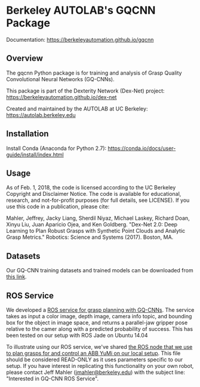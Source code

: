 # Berkeley AUTOLAB's GQCNN Package

Documentation: https://berkeleyautomation.github.io/gqcnn

## Overview
The gqcnn Python package is for training and analysis of Grasp Quality Convolutional Neural Networks (GQ-CNNs).

This package is part of the Dexterity Network (Dex-Net) project: https://berkeleyautomation.github.io/dex-net

Created and maintained by the AUTOLAB at UC Berkeley: https://autolab.berkeley.edu

## Installation
Install Conda (Anaconda for Python 2.7): https://conda.io/docs/user-guide/install/index.html




## Usage
As of Feb. 1, 2018, the code is licensed according to the UC Berkeley Copyright and Disclaimer Notice.
The code is available for educational, research, and not-for-profit purposes (for full details, see LICENSE).
If you use this code in a publication, please cite:

Mahler, Jeffrey, Jacky Liang, Sherdil Niyaz, Michael Laskey, Richard Doan, Xinyu Liu, Juan Aparicio Ojea, and Ken Goldberg. "Dex-Net 2.0: Deep Learning to Plan Robust Grasps with Synthetic Point Clouds and Analytic Grasp Metrics." Robotics: Science and Systems (2017). Boston, MA.

## Datasets
Our GQ-CNN training datasets and trained models can be downloaded from [this link](https://berkeley.box.com/s/p85ov4dx7vbq6y1l02gzrnsexg6yyayb).

## ROS Service
We developed a [ROS service for grasp planning with GQ-CNNs](https://github.com/BerkeleyAutomation/gqcnn/blob/master/ros_nodes/grasp_planner_node.py).
The service takes as input a color image, depth image, camera info topic, and bounding box for the object in image space, and returns a parallel-jaw gripper pose relative to the camer along with a predicted probability of success.
This has been tested on our setup with ROS Jade on Ubuntu 14.04

To illustrate using our ROS service, we've shared [the ROS node that we use to plan grasps for and control an ABB YuMi on our local setup](https://github.com/BerkeleyAutomation/gqcnn/blob/master/ros_nodes/yumi_control_node.py).
This file should be considered READ-ONLY as it uses parameters specific to our setup.
If you have interest in replicating this functionality on your own robot, please contact Jeff Mahler (jmahler@berkeley.edu) with the subject line: "Interested in GQ-CNN ROS Service".

